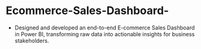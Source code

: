 # Ecommerce-Sales-Dashboard-
- Designed and developed an end-to-end E-commerce Sales Dashboard in Power BI, transforming raw data into actionable insights for business stakeholders.

